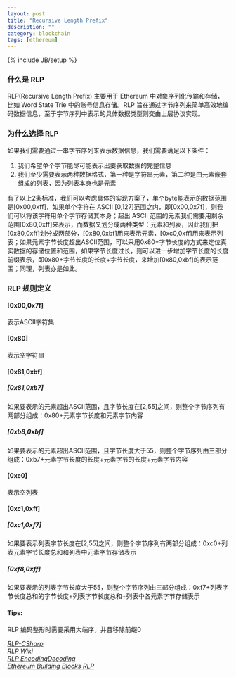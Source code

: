 ```yaml
---
layout: post
title: "Recursive Length Prefix"
description: ""
category: blockchain
tags: [ethereum]
---
```

{% include JB/setup %}

### 什么是 RLP

RLP(Recursive Length Prefix) 主要用于 Ethereum 中对象序列化传输和存储，比如 Word State Trie 中的账号信息存储。RLP 旨在通过字节序列来简单高效地编码数据信息，至于字节序列中表示的具体数据类型则交由上层协议实现。

### 为什么选择 RLP

如果我们需要通过一串字节序列来表示数据信息，我们需要满足以下条件：

1. 我们希望单个字节能尽可能表示出要获取数据的完整信息
2. 我们至少需要表示两种数据格式，第一种是字符串元素，第二种是由元素嵌套组成的列表，因为列表本身也是元素

有了以上2条标准，我们可以考虑具体的实现方案了，单个byte能表示的数据范围是[0x00,0xff]，如果单个字符在 ASCII [0,127]范围之内，即[0x00,0x7f]，则我们可以将该字符用单个字节存储其本身；超出 ASCII 范围的元素我们需要用剩余范围[0x80,0xff]来表示，而数据又划分成两种类型：元素和列表，因此我们把[0x80,0xff]划分成两部分，[0x80,0xbf]用来表示元素，[0xc0,0xff]用来表示列表；如果元素字节长度超出ASCII范围，可以采用0x80+字节长度的方式来定位真实数据的存储位置和范围，如果字节长度过长，则可以进一步增加字节长度的长度前缀表示，即0x80+字节长度的长度+字节长度，来增加[0x80,0xbf]的表示范围；同理，列表亦是如此。

### RLP 规则定义

#### [0x00,0x7f]

表示ASCII字符集

#### [0x80]

表示空字符串

#### [0x81,0xbf]

##### [0x81,0xb7]

如果要表示的元素超出ASCII范围，且字节长度在[2,55]之间，则整个字节序列有两部分组成：0x80+元素字节长度和元素字节内容

##### [0xb8,0xbf]

如果要表示的元素超出ASCII范围，且字节长度大于55，则整个字节序列由三部分组成：0xb7+元素字节长度的长度+元素字节的长度+元素字节内容

#### [0xc0]

表示空列表

#### [0xc1,0xff]

##### [0xc1,0xf7]

如果要表示列表字节长度在[2,55]之间，则整个字节序列有两部分组成：0xc0+列表元素字节长度总和和列表中元素字节存储表示

##### [0xf8,0xff]

如果要表示的列表字节长度大于55，则整个字节序列由三部分组成：0xf7+列表字节长度总和的字节长度+列表字节长度总和+列表中各元素字节存储表示

#### Tips:

RLP 编码整形时需要采用大端序，并且移除前缀0


[*RLP-CSharp*](https://github.com/KanLei/RLP-CSharp)  
[*RLP Wiki*](https://github.com/ethereum/wiki/wiki/RLP)  
[*RLP EncodingDecoding*](https://www.bacoor-vietnam.co/single-post/2018/03/07/Data-structure-in-Ethereum-Episode-1-Recursive-Length-Prefix-RLP-EncodingDecoding)  
[*Ethereum Building Blocks RLP*](http://hidskes.com/blog/2014/04/02/ethereum-building-blocks-part-1-rlp/)